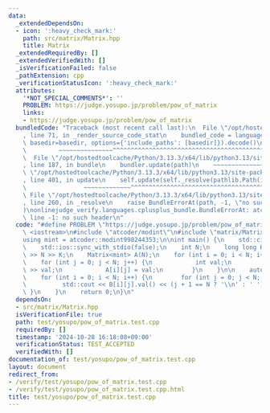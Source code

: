 ```yaml
---
data:
  _extendedDependsOn:
  - icon: ':heavy_check_mark:'
    path: src/matrix/Matrix.hpp
    title: Matrix
  _extendedRequiredBy: []
  _extendedVerifiedWith: []
  _isVerificationFailed: false
  _pathExtension: cpp
  _verificationStatusIcon: ':heavy_check_mark:'
  attributes:
    '*NOT_SPECIAL_COMMENTS*': ''
    PROBLEM: https://judge.yosupo.jp/problem/pow_of_matrix
    links:
    - https://judge.yosupo.jp/problem/pow_of_matrix
  bundledCode: "Traceback (most recent call last):\n  File \"/opt/hostedtoolcache/Python/3.13.3/x64/lib/python3.13/site-packages/onlinejudge_verify/documentation/build.py\"\
    , line 71, in _render_source_code_stat\n    bundled_code = language.bundle(stat.path,\
    \ basedir=basedir, options={'include_paths': [basedir]}).decode()\n          \
    \         ~~~~~~~~~~~~~~~^^^^^^^^^^^^^^^^^^^^^^^^^^^^^^^^^^^^^^^^^^^^^^^^^^^^^^^^^^^^^^^^^^\n\
    \  File \"/opt/hostedtoolcache/Python/3.13.3/x64/lib/python3.13/site-packages/onlinejudge_verify/languages/cplusplus.py\"\
    , line 187, in bundle\n    bundler.update(path)\n    ~~~~~~~~~~~~~~^^^^^^\n  File\
    \ \"/opt/hostedtoolcache/Python/3.13.3/x64/lib/python3.13/site-packages/onlinejudge_verify/languages/cplusplus_bundle.py\"\
    , line 401, in update\n    self.update(self._resolve(pathlib.Path(included), included_from=path))\n\
    \                ~~~~~~~~~~~~~^^^^^^^^^^^^^^^^^^^^^^^^^^^^^^^^^^^^^^^^^^^^\n \
    \ File \"/opt/hostedtoolcache/Python/3.13.3/x64/lib/python3.13/site-packages/onlinejudge_verify/languages/cplusplus_bundle.py\"\
    , line 260, in _resolve\n    raise BundleErrorAt(path, -1, \"no such header\"\
    )\nonlinejudge_verify.languages.cplusplus_bundle.BundleErrorAt: atcoder/modint:\
    \ line -1: no such header\n"
  code: "#define PROBLEM \"https://judge.yosupo.jp/problem/pow_of_matrix\"\n\n#include\
    \ <iostream>\n#include \"atcoder/modint\"\n#include \"matrix/Matrix.hpp\"\n\n\
    using mint = atcoder::modint998244353;\n\nint main() {\n    std::cin.tie(0);\n\
    \    std::ios::sync_with_stdio(false);\n    int N;\n    long long K;\n    std::cin\
    \ >> N >> K;\n    Matrix<mint> A(N);\n    for (int i = 0; i < N; i++) {\n    \
    \    for (int j = 0; j < N; j++) {\n            int val;\n            std::cin\
    \ >> val;\n            A[i][j] = val;\n        }\n    }\n\n    auto B = A.pow(K);\n\
    \    for (int i = 0; i < N; i++) {\n        for (int j = 0; j < N; j++) {\n  \
    \          std::cout << B[i][j].val() << (j + 1 == N ? '\\n' : ' ');\n       \
    \ }\n    }\n    return 0;\n}\n"
  dependsOn:
  - src/matrix/Matrix.hpp
  isVerificationFile: true
  path: test/yosupo/pow_of_matrix.test.cpp
  requiredBy: []
  timestamp: '2024-10-28 16:18:08+09:00'
  verificationStatus: TEST_ACCEPTED
  verifiedWith: []
documentation_of: test/yosupo/pow_of_matrix.test.cpp
layout: document
redirect_from:
- /verify/test/yosupo/pow_of_matrix.test.cpp
- /verify/test/yosupo/pow_of_matrix.test.cpp.html
title: test/yosupo/pow_of_matrix.test.cpp
---
```

